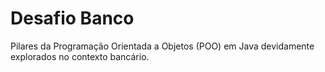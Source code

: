 # Desafio Banco

Pilares da Programação Orientada a Objetos (POO) em Java devidamente explorados no contexto bancário.
